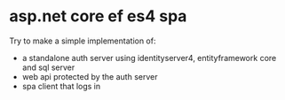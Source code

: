 # asp.net core ef es4 spa

Try to make a simple implementation of: 
- a standalone auth server using identityserver4, entityframework core and sql server
- web api protected by the auth server
- spa client that logs in